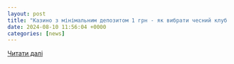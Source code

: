 ```yaml
---
layout: post
title: "Казино з мінімальним депозитом 1 грн - як вибрати чесний клуб | Городской сайт Днепра"
date: 2024-08-10 11:56:04 +0000
categories: [news]
---
```


[Читати далі](https://www.gorod.dp.ua/news/234499)

